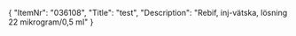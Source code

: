 {
  "ItemNr": "036108",
  "Title": "test",
  "Description": "Rebif, inj-vätska, lösning 22 mikrogram/0,5 ml"
}